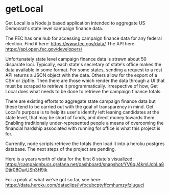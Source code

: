 # getLocal

Get Local is a Node.js based application intended to aggregate US Democrat's state level campaign finance data.

The FEC has one hub for accessing campaign finance data for any federal election. 
Find it here: https://www.fec.gov/data/ 
The API here: https://api.open.fec.gov/developers/

Unfortunately state level campaign finance data is strewn about 50 disparate loci. Typically, each state's secretary of state's office makes the data available in some format. 
For some states, sending a request to a rest API returns a JSON object with the data. Others allow for the export of a CSV or zipfile. Then there are those which render the data through a UI that must be scraped to retrieve it programmatically. 
Irrespective of how, Get Local does what needs to be done to retrieve the campaign finance totals. 

There are existing efforts to aggregate state campaign finance data but these tend to be carried out with the goal of transparency in mind. 
Get Local's purpose is to help its user's identify left leaning candidates at the state level, that may be short of funds, and direct money towards them. 
Enabling traditionaly under-represented people a means of overcoming the financial hardship associated with running for office is what this project is for. 

Currently, node scripts retrieve the totals then load it into a heroku postgres database. The next steps of the project are pending. 

Here is a years worth of data for the first 8 state's visualized: 
https://campaignbucs.grafana.net/dashboard/snapshot/YV6qJ4kmlJcbLa8Dtir08OurUSh3H9ik

For a peak at what we've got so far, see here: 
https://data.heroku.com/dataclips/lvfocubcptvffcmhumzyfziuguci

